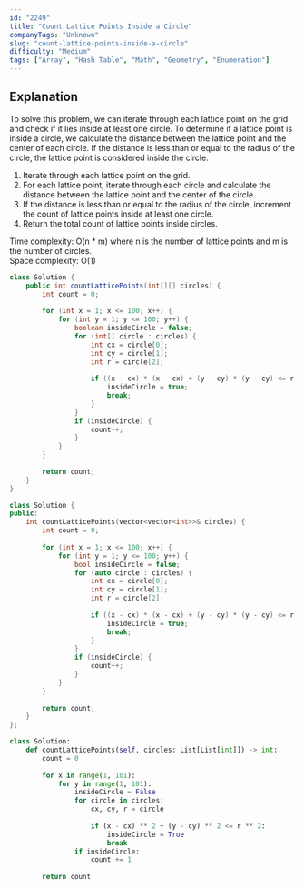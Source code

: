 ```yaml
---
id: "2249"
title: "Count Lattice Points Inside a Circle"
companyTags: "Unknown"
slug: "count-lattice-points-inside-a-circle"
difficulty: "Medium"
tags: ["Array", "Hash Table", "Math", "Geometry", "Enumeration"]
---
```


## Explanation
To solve this problem, we can iterate through each lattice point on the grid and check if it lies inside at least one circle. To determine if a lattice point is inside a circle, we calculate the distance between the lattice point and the center of each circle. If the distance is less than or equal to the radius of the circle, the lattice point is considered inside the circle.

1. Iterate through each lattice point on the grid.
2. For each lattice point, iterate through each circle and calculate the distance between the lattice point and the center of the circle.
3. If the distance is less than or equal to the radius of the circle, increment the count of lattice points inside at least one circle.
4. Return the total count of lattice points inside circles.

Time complexity: O(n * m) where n is the number of lattice points and m is the number of circles.  
Space complexity: O(1)
```java
class Solution {
    public int countLatticePoints(int[][] circles) {
        int count = 0;
        
        for (int x = 1; x <= 100; x++) {
            for (int y = 1; y <= 100; y++) {
                boolean insideCircle = false;
                for (int[] circle : circles) {
                    int cx = circle[0];
                    int cy = circle[1];
                    int r = circle[2];
                    
                    if ((x - cx) * (x - cx) + (y - cy) * (y - cy) <= r * r) {
                        insideCircle = true;
                        break;
                    }
                }
                if (insideCircle) {
                    count++;
                }
            }
        }
        
        return count;
    }
}
```

```cpp
class Solution {
public:
    int countLatticePoints(vector<vector<int>>& circles) {
        int count = 0;
        
        for (int x = 1; x <= 100; x++) {
            for (int y = 1; y <= 100; y++) {
                bool insideCircle = false;
                for (auto circle : circles) {
                    int cx = circle[0];
                    int cy = circle[1];
                    int r = circle[2];
                    
                    if ((x - cx) * (x - cx) + (y - cy) * (y - cy) <= r * r) {
                        insideCircle = true;
                        break;
                    }
                }
                if (insideCircle) {
                    count++;
                }
            }
        }
        
        return count;
    }
};
```

```python
class Solution:
    def countLatticePoints(self, circles: List[List[int]]) -> int:
        count = 0
        
        for x in range(1, 101):
            for y in range(1, 101):
                insideCircle = False
                for circle in circles:
                    cx, cy, r = circle
                    
                    if (x - cx) ** 2 + (y - cy) ** 2 <= r ** 2:
                        insideCircle = True
                        break
                if insideCircle:
                    count += 1
        
        return count
```